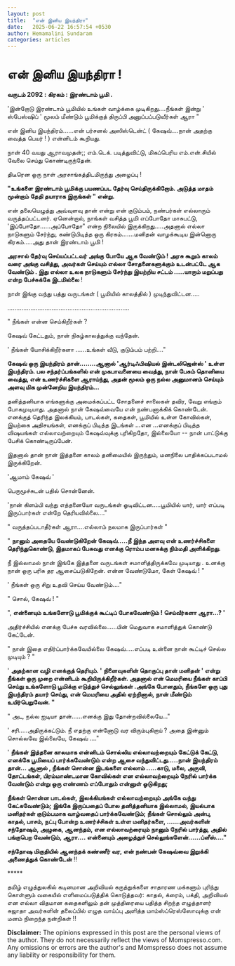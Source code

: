 ```yaml
---
layout: post
title:  "என் இனிய இயந்திரா"
date:   2025-06-22 16:57:54 +0530
author: Hemamalini Sundaram
categories: articles
---
```


#  என் இனிய இயந்திரா ! 

**வருடம் 2092 : கிரகம் : இரண்டாம் பூமி .**

'இன்றோடு இரண்டாம் பூமியில் உங்கள் வாழ்க்கை முடிகிறது....நீங்கள் இன்று ' ஸ்பேஸ்ஷிப் '
மூலம் மீண்டும் பூமிக்குத் திருப்பி அனுப்பப்படுவீர்கள் ஆரா "

என் இனிய இயந்திரம்......என் பர்சனல் அஸிஸ்டென்ட் ( கேஷவ்....நான் அதற்கு வைத்த பெயர் ! )
என்னிடம் கூறியது.

நான் 40 வயது ஆராவமுதன்;; எம்.டெக். படித்துவிட்டு, மிகப்பெரிய எம்.என்.சியில் வேலை
செய்து கொண்டிருந்தேன்.

திடீரென ஒரு நாள் அரசாங்கத்திடமிருந்து அழைப்பு !

**"உங்களை இரண்டாம் பூமிக்கு பயணப்பட தேர்வு செய்திருக்கிறோம். அடுத்த மாதம் மூன்றாம்
தேதி தயாராக இருங்கள் " என்று.**

என் தலையெழுத்து அவ்வுளவு தான் என்று என் குடும்பம், நண்பர்கள் எல்லாரும் வருத்தப்பட்டனர்.
ஏனென்றால், நாங்கள் வசித்த பூமி எப்போதோ மாசுபட்டு, 'இப்போதோ......அப்போதோ" என்ற
நிலையில் இருக்கிறது.....அதனால் எல்லா நாடுகளும் சேர்ந்து, கண்டுபிடித்த ஒரு
கிரகம்.......மனிதன் வாழக்கூடிய இன்னொரு கிரகம்.....அது தான் இரண்டாம் பூமி !

**அரசால் தேர்வு செய்யப்பட்டவர் அங்கு போயே ஆக வேண்டும் ! அரசு கூறும் காலம் வரை அங்கு
வசித்து, அவர்கள் செய்யும் எல்லா சோதனைகளுக்கும் உடன்பட்டே ஆக வேண்டும் . இது எல்லா உலக
நாடுகளும் சேர்ந்து இயற்றிய சட்டம் .....யாரும் மறுப்பது என்ற பேச்சுக்கே இடமில்லை** !

நான் இங்கு வந்து பத்து வருடங்கள் ( பூமியில் காலத்தில் ) முடிந்துவிட்டன.....

.....................................................................

" நீங்கள் என்ன செய்கிறீர்கள் ?

கேஷவ் கேட்டதும், நான் நிகழ்காலத்துக்கு வந்தேன்.

' நீங்கள் யோசிக்கிறீர்களா ......உங்கள் வீடு, குடும்பம் பற்றி...."

**கேஷவ் ஒரு இயந்திரம் தான்........ஆனால் 'ஆர்டிஃபிஷியல் இன்டலிஜென்ஸ் ' உள்ள இயந்திரம்.
பல சந்தர்ப்பங்களில் என் முகபாவனையை வைத்து, நான் பேசும் தொனியை வைத்து, என் உணர்ச்சிகளை
ஆராய்ந்து, அதன் மூலம் ஒரு நல்ல அனுமானம் செய்யும் அளவு மிக முன்னேறிய இயந்திரம்...**

தனித்தனியாக எங்களுக்கு அமைக்கப்பட்ட சோதனைச் சாலைகள் தவிர, வேறு எங்கும்
போகமுடியாது. அதனால் நான் கேஷவ்வையே என் நண்பனாக்கிக் கொண்டேன். எனக்குத் தெரிந்த
இலக்கியம், பாடல்கள், கதைகள், பூமியில் உள்ள கோவில்கள், இயற்கை அதிசயங்கள், எனக்குப்
பிடித்த இடங்கள் ...என ...எனக்குப் பிடித்த விஷயங்கள் எல்லாவற்றையும் கேஷவ்வுக்கு
புரிகிறதோ, இல்லையோ -- நான் பாட்டுக்கு பேசிக் கொண்டிருப்பேன்.

இதனால் தான் நான் இத்தனை காலம் தனிமையில் இருந்தும், மனநிலை பாதிக்கப்படாமல்
இருக்கிறேன்.

'ஆமாம் கேஷவ் '

பெருமூச்சுடன் பதில் சொன்னேன்.

'நான் கிளம்பி வந்து எத்தனையோ வருடங்கள் ஓடிவிட்டன.....பூமியில் யார், யார் எப்படி
இருப்பார்கள் என்றே தெரியவில்லை...."

" வருத்தப்படாதீர்கள் ஆரா....எல்லாம் நலமாக இருப்பார்கள் "

" **நானும் அதையே வேண்டுகிறேன் கேஷவ்.....நீ இந்த அளவு என் உணர்ச்சிகளை
தெரிந்துகொண்டு, இதமாகப் பேசுவது எனக்கு ரொம்ப மனசுக்கு நிம்மதி அளிக்கிறது.**

நீ இல்லாமல் நான் இங்கே இத்தனை வருடங்கள் சமாளித்திருக்கவே முடியாது . உனக்கு நான் ஒரு
பரிசு தர ஆசைப்படுகிறேன். என்ன வேண்டுமோ, கேள் கேஷவ் ! "

' நீங்கள் ஒரு சிறு உதவி செய்ய வேண்டும்...."

" சொல், கேஷவ் ! "

", **என்னையும் உங்களோடு பூமிக்குக் கூட்டிப் போகவேண்டும் ! செய்வீர்களா ஆரா...? '**

அதிர்ச்சியில் எனக்கு பேச்சு வரவில்லை......பின் மெதுவாக சமாளித்துக் கொண்டு கேட்டேன்.

" நான் இதை எதிர்ப்பார்க்கவேயில்லை கேஷவ்.....எப்படி உன்னை நான் கூட்டிச் செல்ல முடியும்
? "

' **அதற்கான வழி எனக்குத் தெரியும். ' நினைவுகளின் தொகுப்பு தான் மனிதன் ' என்று
நீங்கள் ஒரு முறை என்னிடம் கூறியிருக்கிறீர்கள். அதனால் என் மெமரியை நீங்கள் காப்பி செய்து
உங்களோடு பூமிக்கு எடுத்துச் செல்லுங்கள் .அங்கே போனதும், நீங்களே ஒரு புது இயந்திரம்
தயார் செய்து, என் மெமரியை அதில் ஏற்றினால், நான் மீண்டும் உயிர்பெறுவேன். "**

" அட, நல்ல ஐடியா தான்......எனக்கு இது தோன்றவில்லையே..."

' சரி.....அதிருக்கட்டும். நீ எதற்கு என்னோடு வர விரும்புகிறாய் ? அதை இன்னும் சொல்லவே
இல்லையே, கேஷவ் ...."

' **நீங்கள் இத்தனை காலமாக என்னிடம் சொல்லிய எல்லாவற்றையும் கேட்டுக் கேட்டு, எனக்கே
பூமியைப் பார்க்கவேண்டும் என்ற ஆசை வந்துவிட்டது.....நான் இயந்திரம் தான்... ஆனால் ,
நீங்கள் சொன்ன இடங்களை எல்லாம் .....காடு, மலை, அருவி, தோட்டங்கள், பிரம்மாண்டமான
கோவில்கள் என எல்லாவற்றையும் நேரில் பார்க்க வேண்டும் என்று ஒரு எண்ணம் எப்போதும் என்னுள்
ஓடுகிறது;**

**நீங்கள் சொன்ன பாடல்கள், இலக்கியங்கள் எல்லாவற்றையும் அங்கே வந்து கேட்கவேண்டும்; இங்கே
இருப்பதைப் போல தனித்தனியாக இல்லாமல், இயல்பாக மனிதர்கள் குடும்பமாக வாழ்வதைப்
பார்க்கவேண்டும்; நீங்கள் சொல்லும் அன்பு, காதல், பாசம், நட்பு போன்ற உணர்ச்சிகள் உள்ள
மனிதர்களை, ......அவர்களின் சந்தோஷம், அழுகை, ஆனந்தம், என எல்லாவற்ரையும் நானும் நேரில்
பார்த்து, அதில் பங்குபெற வேண்டும், ஆரா.... என்னையும் அழைத்துச்
செல்லுங்களேன்......ப்ளீஸ்...."**

**சந்தோஷ மிகுதியில் ஆனந்தக் கண்ணீர் வர, என் நண்பன் கேஷவ்வை இறுக்கி அணைத்துக் கொண்டேன்**
!!

\*\*\*\*\*

தமிழ் எழுத்துலகில் கடினமான அறிவியல் கருத்துக்களை சாதாரண மக்களும் புரிந்து கொள்ளும்
வகையில் எளிமைப்படுத்திக் கொடுத்தவர்: காதல், க்ரைம், பக்தி, அறிவியல் என எல்லா விதமான
கதைகளிலும் தன் முத்திரையை பதித்த சிறந்த எழுத்தாளர் சுஜாதா அவர்களின் தலைப்பில் எழுத
வாய்ப்பு அளித்த மாம்ஸ்ப்ரெஸ்ஸோவுக்கு என் மனம் நிறைந்த நன்றிகள் !!

**Disclaimer:** The opinions expressed in this post are the personal
views of the author. They do not necessarily reflect the views of
Momspresso.com. Any omissions or errors are the author\'s and Momspresso
does not assume any liability or responsibility for them.
